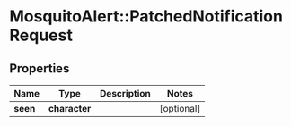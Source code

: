 # MosquitoAlert::PatchedNotificationRequest


## Properties
Name | Type | Description | Notes
------------ | ------------- | ------------- | -------------
**seen** | **character** |  | [optional] 


